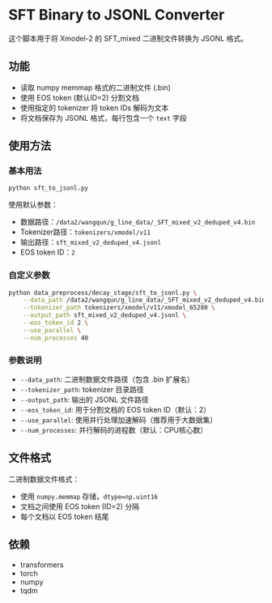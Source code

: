 # SFT Binary to JSONL Converter

这个脚本用于将 Xmodel-2 的 SFT_mixed 二进制文件转换为 JSONL 格式。

## 功能

- 读取 numpy memmap 格式的二进制文件 (.bin)
- 使用 EOS token (默认ID=2) 分割文档
- 使用指定的 tokenizer 将 token IDs 解码为文本
- 将文档保存为 JSONL 格式，每行包含一个 `text` 字段

## 使用方法

### 基本用法

```bash
python sft_to_jsonl.py
```

使用默认参数：
- 数据路径：`/data2/wangqun/g_line_data/_SFT_mixed_v2_deduped_v4.bin`
- Tokenizer路径：`tokenizers/xmodel/v11`
- 输出路径：`sft_mixed_v2_deduped_v4.jsonl`
- EOS token ID：`2`

### 自定义参数

```bash
python data_preprocess/decay_stage/sft_to_jsonl.py \
    --data_path /data2/wangqun/g_line_data/_SFT_mixed_v2_deduped_v4.bin \
    --tokenizer_path tokenizers/xmodel/v11/xmodel_65280 \
    --output_path sft_mixed_v2_deduped_v4.jsonl \
    --eos_token_id 2 \
    --use_parallel \
    --num_processes 40
```

### 参数说明

- `--data_path`: 二进制数据文件路径（包含 .bin 扩展名）
- `--tokenizer_path`: tokenizer 目录路径
- `--output_path`: 输出的 JSONL 文件路径
- `--eos_token_id`: 用于分割文档的 EOS token ID（默认：2）
- `--use_parallel`: 使用并行处理加速解码（推荐用于大数据集）
- `--num_processes`: 并行解码的进程数（默认：CPU核心数）

## 文件格式

二进制数据文件格式：
- 使用 `numpy.memmap` 存储，`dtype=np.uint16`
- 文档之间使用 EOS token (ID=2) 分隔
- 每个文档以 EOS token 结尾

## 依赖

- transformers
- torch
- numpy
- tqdm
